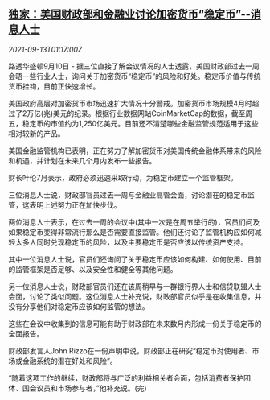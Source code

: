 <!--1631511063000-->
[独家：美国财政部和金融业讨论加密货币“稳定币”--消息人士](https://cn.reuters.com/article/us-stablecoins-cryptocurrency-discussion-idCNKBS2G902X)
------

<div><i>2021-09-13T01:17:00Z</i></div><p>路透华盛顿9月10日 - 据三位直接了解会议情况的人士透露，美国财政部过去一周会晤一些行业人士，询问关于加密货币“稳定币”的风险和好处。稳定币价值与传统货币挂钩，目前正快速增长。</p><p>美国政府高层对加密货币市场迅速扩大情况十分警戒。加密货币市场规模4月时超过了2万亿(兆)美元的纪录。根据行业数据网站CoinMarketCap的数据，截至周五，稳定币的市值约为1,250亿美元。目前还不清楚哪些金融监管规范适用于这些相对较新的产品。</p><p>美国金融监管机构已表明，正在努力了解加密货币对美国传统金融体系带来的风险和机遇，并计划在未来几个月内发布一些报告。</p><p>财长叶伦7月表示，政府必须迅速采取行动，为稳定币建立一个监管框架。</p><p>三位消息人士说，财政部官员过去一周与金融业高管会面，讨论潜在的稳定币监管，这表明上述努力正在加快步伐。</p><p>两位消息人士表示，在过去一周的会议中(其中一次是在周五举行的)，官员们问及如果稳定币变得非常流行那么是否需要直接监管。他们还讨论了监管机构应如何减轻太多人同时兑现稳定币的风险，以及主要稳定币是否应该以传统资产支持。</p><p>其中一位消息人士说，官员们还询问了关于稳定币应该如何构建、如何使用、目前的监管框架是否足够、以及安全性和健全等其他问题。</p><p>另一位消息人士说，财政部官员们还在该周稍早与一群银行界人士和信贷联盟人士会面，讨论了类似问题。这位消息人士补充说，财政部官员似乎是在收集信息，并没有分享他们对稳定币应该如何监管的想法。</p><p>这些在会议中收集到的信息可能有助于财政部在未来数月内形成一份关于稳定币的全面报告。</p><p>财政部发言人John Rizzo在一份声明中说，财政部正在研究“稳定币对使用者、市场或金融系统的潜在好处和风险”。</p><p>“随着这项工作的继续，财政部将与广泛的利益相关者会面，包括消费者保护团体、国会议员和市场参与者，”他补充说。(完)</p>
